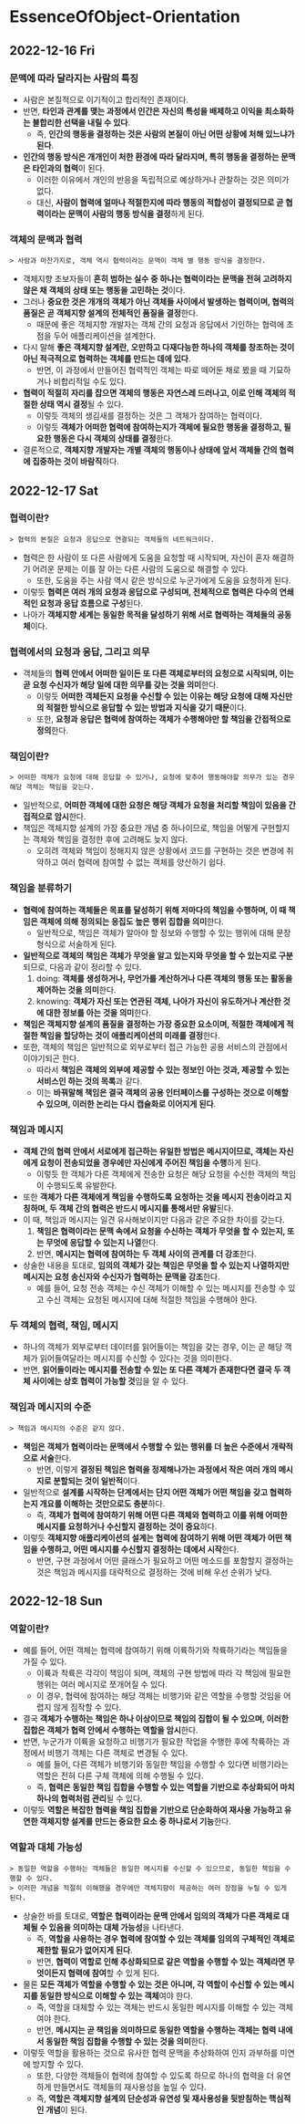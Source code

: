# EssenceOfObject-Orientation
## 2022-12-16 Fri

### 문맥에 따라 달라지는 사람의 특징
* 사람은 본질적으로 이기적이고 합리적인 존재이다.
* 반면, **타인과 관계를 맺는 과정에서 인간은 자신의 특성을 배제하고 이익을 최소화하는 불합리한 선택을 내릴 수 있다**.
  * 즉, **인간의 행동을 결정하는 것은 사람의 본질이 아닌 어떤 상황에 처해 있느냐가 된다**.
* **인간의 행동 방식은 개개인이 처한 환경에 따라 달라지며, 특히 행동을 결정하는 문맥은 타인과의 협력**이 된다.
  * 이러한 이유에서 개인의 반응을 독립적으로 예상하거나 관찰하는 것은 의미가 없다.
  * 대신, **사람이 협력에 얼마나 적절한지에 따라 행동의 적합성이 결정되므로 곧 협력이라는 문맥이 사람의 행동 방식을 결정**하게 된다.

### 객체의 문맥과 협력
```
> 사람과 마찬가지로, 객체 역시 협력이라는 문맥이 객체 별 행동 방식을 결정한다.
```
* 객체지향 초보자들이 **흔히 범하는 실수 중 하나는 협력이라는 문맥을 전혀 고려하지 않은 채 객체의 상태 또는 행동을 고민하는 것**이다.
* 그러나 **중요한 것은 개개의 객체가 아닌 객체들 사이에서 발생하는 협력이며, 협력의 품질은 곧 객체지향 설계의 전체적인 품질을 결정**한다.
  * 때문에 좋은 객체지향 개발자는 객체 간의 요청과 응답에서 기인하는 협력에 초점을 두어 애플리케이션을 설계한다.
* 다시 말해 **좋은 객체지향 설계란, 오만하고 다재다능한 하나의 객체를 창조하는 것이 아닌 적극적으로 협력하는 객체를 만드는 데에 있다**.
  * 반면, 이 과정에서 만들어진 협력적인 객체는 따로 떼어둔 채로 봤을 때 기묘하거나 비합리적일 수도 있다.
* **협력이 적절히 자리를 잡으면 객체의 행동은 자연스레 드러나고, 이로 인해 객체의 적절한 상태 역시 결정**될 수 있다.
  * 이렇듯 객체의 생김새를 결정하는 것은 그 객체가 참여하는 협력이다.
  * 이렇듯 **객체가 어떠한 협력에 참여하는지가 객체에 필요한 행동을 결정하고, 필요한 행동은 다시 객체의 상태를 결정**한다.
* 결론적으로, **객체지향 개발자는 개별 객체의 행동이나 상태에 앞서 객체들 간의 협력에 집중하는 것이 바람직**하다.

## 2022-12-17 Sat
### 협력이란?
```
> 협력의 본질은 요청과 응답으로 연결되는 객체들의 네트워크이다.
```
* 협력은 한 사람이 또 다른 사람에게 도움을 요청할 때 시작되며, 자신이 혼자 해결하기 어려운 문제는 이를 잘 아는 다른 사람의 도움으로 해결할 수 있다.
  * 또한, 도움을 주는 사람 역시 같은 방식으로 누군가에게 도움을 요청하게 된다.
* 이렇듯 **협력은 여러 개의 요청과 응답으로 구성되며, 전체적으로 협력은 다수의 연쇄적인 요청과 응답 흐름으로 구성**된다.
* 나아가 **객체지향 세계는 동일한 목적을 달성하기 위해 서로 협력하는 객체들의 공동체**이다.

### 협력에서의 요청과 응답, 그리고 의무
* 객체들의 **협력 안에서 어떠한 일이든 또 다른 객체로부터의 요청으로 시작되며, 이는 곧 요청 수신자가 해당 일에 대한 의무를 갖는 것을 의미**한다.
  * 이렇듯 **어떠한 객체든지 요청을 수신할 수 있는 이유는 해당 요청에 대해 자신만의 적절한 방식으로 응답할 수 있는 방법과 지식을 갖기 때문**이다.
  * 또한, **요청과 응답은 협력에 참여하는 객체가 수행해야만 할 책임을 간접적으로 정의**한다.

### 책임이란?
```
> 어떠한 객체가 요청에 대해 응답할 수 있거나, 요청에 맞추어 행동해야할 의무가 있는 경우 해당 객체는 책임을 갖는다.
```
* 일반적으로, **어떠한 객체에 대한 요청은 해당 객체가 요청을 처리할 책임이 있음을 간접적으로 암시**한다.
* 책임은 객체지향 설계의 가장 중요한 개념 중 하나이므로, 책임을 어떻게 구현할지는 객체와 책임을 결정한 후에 고려해도 늦지 않다.
  * 오히려 객체와 책임이 정해지지 않은 상황에서 코드를 구현하는 것은 변경에 취약하고 여러 협력에 참여할 수 없는 객체를 양산하기 쉽다.

### 책임을 분류하기
* **협력에 참여하는 객체들은 목표를 달성하기 위해 저마다의 책임을 수행하며, 이 때 책임은 객체에 의해 정의되는 응집도 높은 행위 집합을 의미**한다.
  * 일반적으로, 책임은 객체가 알아야 할 정보와 수행할 수 있는 행위에 대해 문장 형식으로 서술하게 된다.
* **일반적으로 객체의 책임은 객체가 무엇을 알고 있는지와 무엇을 할 수 있는지로 구분**되므로, 다음과 같이 정리할 수 있다.
  1. doing: **객체를 생성하거나, 무언가를 계산하거나 다른 객체의 행동 또는 활동을 제어하는 것을 의미**한다.
  2. knowing: **객체가 자신 또는 연관된 객체, 나아가 자신이 유도하거나 계산한 것에 대한 정보를 아는 것을 의미**한다.
* **책임은 객체지향 설계의 품질을 결정하는 가장 중요한 요소이며, 적절한 객체에게 적절한 책임을 할당하는 것이 애플리케이션의 미래를 결정**한다.
* 또한, 객체의 책임은 일반적으로 외부로부터 접근 가능한 공용 서비스의 관점에서 이야기되곤 한다.
  * 따라서 **책임은 객체의 외부에 제공할 수 있는 정보인 아는 것과, 제공할 수 있는 서비스인 하는 것의 목록**과 같다.
  * 이는 **바꿔말해 책임은 결국 객체의 공용 인터페이스를 구성하는 것으로 이해할 수 있으며, 이러한 논리는 다시 캡슐화로 이어지게 된다**.

### 책임과 메시지
* **객체 간의 협력 안에서 서로에게 접근하는 유일한 방법은 메시지이므로, 객체는 자신에게 요청이 전송되었을 경우에만 자신에게 주어진 책임을 수행**하게 된다.
  * 이렇듯 한 객체가 다른 객체에게 전송한 요청은 해당 요청을 수신한 객체의 책임이 수행되도록 유발한다.
* 또한 **객체가 다른 객체에게 책임을 수행하도록 요청하는 것을 메시지 전송이라고 지칭하며, 두 객체 간의 협력은 반드시 메시지를 통해서만 유발**된다.
* 이 때, 책임과 메시지는 일견 유사해보이지만 다음과 같은 주요한 차이를 갖는다.
  1. **책임은 협력이라는 문맥 속에서 요청을 수신하는 객체가 무엇을 할 수 있는지, 또는 무엇에 응답할 수 있는지 나열**한다.
  2. 반면, **메시지는 협력에 참여하는 두 객체 사이의 관계를 더 강조**한다.
* 상술한 내용을 토대로, **임의의 객체가 갖는 책임은 무엇을 할 수 있는지 나열하지만 메시지는 요청 송신자와 수신자가 협력하는 문맥을 강조**한다.
  * 예를 들어, 요청 전송 객체는 수신 객체가 이해할 수 있는 메시지를 전송할 수 있고 수신 객체는 요청된 메시지에 대해 적절한 책임을 수행해야 한다.

### 두 객체의 협력, 책임, 메시지
* 하나의 객체가 외부로부터 데이터를 읽어들이는 책임을 갖는 경우, 이는 곧 해당 객체가 읽어들여달라는 메시지를 수신할 수 있다는 것을 의미한다.
* 반면, **읽어들이라는 메시지를 전송할 수 있는 또 다른 객체가 존재한다면 결국 두 객체 사이에는 상호 협력이 가능할 것**임을 알 수 있다.

### 책임과 메시지의 수준
```
> 책임과 메시지의 수준은 같지 않다.
```
* **책임은 객체가 협력이라는 문맥에서 수행할 수 있는 행위를 더 높은 수준에서 개략적으로 서술**한다.
  * 반면, 이렇게 **결정된 책임은 협력을 정제해나가는 과정에서 작은 여러 개의 메시지로 분할되는 것이 일반적**이다.
* 일반적으로 **설계를 시작하는 단계에서는 단지 어떤 객체가 어떤 책임을 갖고 협력하는지 개요를 이해하는 것만으로도 충분**하다.
  * 즉, **객체가 협력에 참여하기 위해 어떤 다른 객체와 협력하고 이를 위해 어떠한 메시지를 요청하거나 수신할지 결정하는 것이 중요**하다.
* 이렇듯 **객체지향 애플리케이션의 설계는 협력에 참여하기 위해 어떤 객체가 어떤 책임을 수행하고, 어떤 메시지를 수신할지 결정하는 데에서 시작**한다.
  * 반면, 구현 과정에서 어떤 클래스가 필요하고 어떤 메소드를 포함할지 결정하는 것은 책임과 메시지를 대략적으로 결정하는 것에 비해 우선 순위가 낮다.

## 2022-12-18 Sun
### 역할이란?
* 예를 들어, 어떤 객체는 협력에 참여하기 위해 이륙하기와 착륙하기라는 책임들을 가질 수 있다.
  * 이륙과 착륙은 각각이 책임이 되며, 객체의 구현 방법에 따라 각 책임에 필요한 행위는 여러 메시지로 쪼개어질 수 있다.
  * 이 경우, 협력에 참여하는 해당 객체는 비행기와 같은 역할을 수행할 것임을 어렵지 않게 짐작할 수 있다.
* 결국 **객체가 수행하는 책임은 하나 이상이므로 책임의 집합이 될 수 있으며, 이러한 집합은 객체가 협력 안에서 수행하는 역할을 암시**한다.
* 반면, 누군가가 이륙을 요청하고 비행기가 필요한 작업을 수행한 후에 착륙하는 과정에서 비행기 객체는 다른 객체로 변경될 수 있다.
  * 예를 들어, 다른 객체가 비행기와 동일한 책임을 수행할 수 있다면 비행기라는 역할은 전혀 다른 구체 객체에 의해 수행될 수 있다.
  * 즉, **협력은 동일한 책임 집합을 수행할 수 있는 역할을 기반으로 추상화되어 마치 하나의 협력처럼 관리**될 수 있다.
* 이렇듯 **역할은 복잡한 협력을 책임 집합을 기반으로 단순화하여 재사용 가능하고 유연한 객체지향 설계를 만드는 중요한 요소 중 하나로서 기능**한다. 

### 역할과 대체 가능성
```
> 동일한 역할을 수행하는 객체들은 동일한 메시지를 수신할 수 있으므로, 동일한 책임을 수행할 수 있다.
> 이러한 개념을 적절히 이해했을 경우에만 객체지향이 제공하는 여러 장점을 누릴 수 있게 된다.
```
* 상술한 바를 토대로, **역할은 협력이라는 문맥 안에서 임의의 객체가 다른 객체로 대체될 수 있음을 의미하는 대체 가능성**을 나타낸다.
  * 즉, **역할을 사용하는 경우 협력에 참여할 수 있는 객체를 임의의 구체적인 객체로 제한할 필요가 없어지게 된다**.
  * 반면, **협력이 역할로 인해 추상화되므로 같은 역할을 수행할 수 있는 객체라면 무엇이든지 협력에 참여**할 수 있게 된다.
* 물론 **모든 객체가 역할을 수행할 수 있는 것은 아니며, 각 역할이 수신할 수 있는 메시지를 동일한 방식으로 이해할 수 있는 객체**여야 한다.
  * 즉, 역할을 대체할 수 있는 객체는 반드시 동일한 메시지를 이해할 수 있는 객체여야 한다.
  * 반면, **메시지는 곧 책임을 의미하므로 동일한 역할을 수행하는 객체는 협력 내에서 동일한 책임 집합을 수행할 수 있는 것을 의미**한다. 
* 이렇듯 역할을 활용하는 것으로 유사한 협력 문맥을 추상화하여 인지 과부하를 미연에 방지할 수 있다.
  * 또한, 다양한 객체들이 협력에 참여할 수 있도록 하므로 하나의 협력을 더 유연하게 만들면서도 객체들의 재사용성을 높일 수 있다.
  * 즉, **역할은 객체지향 설계의 단순성과 유연성 및 재사용성을 뒷받침하는 핵심적인 개념**이 된다.